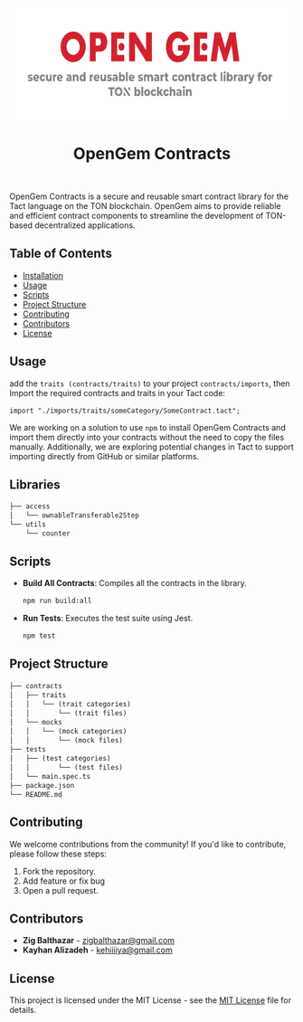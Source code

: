 
<p align="center">
    <img alt="Open Gem" src="./assets/banner.png" width="700" height="200" />
</p>

<h1 align="center">
OpenGem Contracts
</h1>

<br/>

OpenGem Contracts is a secure and reusable smart contract library for the Tact language on the TON blockchain. OpenGem aims to provide reliable and efficient contract components to streamline the development of TON-based decentralized applications.

## Table of Contents

- [Installation](#installation)
- [Usage](#usage)
- [Scripts](#scripts)
- [Project Structure](#project-structure)
- [Contributing](#contributing)
- [Contributors](#contributors)
- [License](#license)

## Usage

add the `traits (contracts/traits)` to your project `contracts/imports`, then
Import the required contracts and traits in your Tact code:

```tact
import "./imports/traits/someCategory/SomeContract.tact";
```
We are working on a solution to use `npm` to install OpenGem Contracts and import them directly into your contracts without the need to copy the files manually. Additionally, we are exploring potential changes in Tact to support importing directly from GitHub or similar platforms.

## Libraries

```plaintext
├── access
│   └── ownableTransferable2Step
└── utils
    └── counter
```


## Scripts

- **Build All Contracts**: Compiles all the contracts in the library.
  ```sh
  npm run build:all
  ```

- **Run Tests**: Executes the test suite using Jest.
  ```sh
  npm test
  ```

## Project Structure

```plaintext
├── contracts
│   ├── traits
│   │   └── (trait categories)
│   │       └── (trait files)
│   └── mocks
│   │   └── (mock categories)
│   │       └── (mock files)
├── tests
│   ├── (test categories)
│   │       └── (test files)
│   └── main.spec.ts 
├── package.json
└── README.md
```


## Contributing

We welcome contributions from the community! If you'd like to contribute, please follow these steps:

1. Fork the repository.
2. Add feature or fix bug
3. Open a pull request.

## Contributors

- **Zig Balthazar** - [zigbalthazar@gmail.com](mailto:zigbalthazar@gmail.com)
- **Kayhan Alizadeh** - [kehiiiiya@gmail.com](mailto:kehiiiiya@gmail.com)

## License

This project is licensed under the MIT License - see the [MIT License](LICENSE) file for details.
